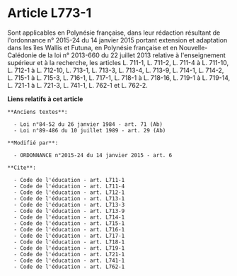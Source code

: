 # Article L773-1

Sont applicables en Polynésie française, dans leur rédaction résultant de l'ordonnance n° 2015-24 du 14 janvier 2015 portant
extension et adaptation dans les îles Wallis et Futuna, en Polynésie française et en Nouvelle-Calédonie de la loi n° 2013-660
du 22 juillet 2013 relative à l'enseignement supérieur et à la recherche, les articles L. 711-1, L. 711-2, L. 711-4 à L.
711-10, L. 712-1 à L. 712-10, L. 713-1, L. 713-3, L. 713-4, 
L. 713-9, L. 714-1, L. 714-2, L. 715-1 à L. 715-3, L. 716-1, L. 717-1, L. 718-1 à L. 718-16, L. 719-1 à L. 719-14, L. 721-1 à
L. 721-3, L. 741-1, L. 762-1 et L. 762-2.

**Liens relatifs à cet article**

	**Anciens textes**:

	  - Loi n°84-52 du 26 janvier 1984 - art. 71 (Ab)
	  - Loi n°89-486 du 10 juillet 1989 - art. 29 (Ab)

	**Modifié par**:

	  - ORDONNANCE n°2015-24 du 14 janvier 2015 - art. 6

	**Cite**:

	  - Code de l'éducation - art. L711-1
	  - Code de l'éducation - art. L711-4
	  - Code de l'éducation - art. L712-1
	  - Code de l'éducation - art. L713-1
	  - Code de l'éducation - art. L713-3
	  - Code de l'éducation - art. L713-9
	  - Code de l'éducation - art. L714-1
	  - Code de l'éducation - art. L715-1
	  - Code de l'éducation - art. L716-1
	  - Code de l'éducation - art. L717-1
	  - Code de l'éducation - art. L718-1
	  - Code de l'éducation - art. L719-1
	  - Code de l'éducation - art. L721-1
	  - Code de l'éducation - art. L741-1
	  - Code de l'éducation - art. L762-1

